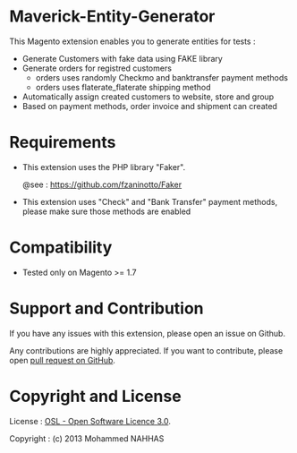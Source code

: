 Maverick-Entity-Generator
=========================

This Magento extension enables you to generate entities for tests :

- Generate Customers with fake data using FAKE library
- Generate orders for registred customers
    - orders uses randomly Checkmo and banktransfer payment methods
    - orders uses flaterate_flaterate shipping method
- Automatically assign created customers to website, store and group
- Based on payment methods, order invoice and shipment can created

Requirements
============
- This extension uses the PHP library "Faker".

  @see : https://github.com/fzaninotto/Faker

- This extension uses "Check" and "Bank Transfer" payment methods, please make sure those methods are enabled

Compatibility
=============
- Tested only on Magento >= 1.7

Support and Contribution
========================
If you have any issues with this extension, please open an issue on Github.

Any contributions are highly appreciated. If you want to contribute, please open [pull request on GitHub](https://help.github.com/articles/using-pull-requests).

Copyright and License
=====================
License   : [OSL - Open Software Licence 3.0](http://opensource.org/licenses/osl-3.0.php).

Copyright : (c) 2013 Mohammed NAHHAS
